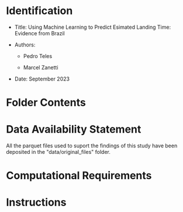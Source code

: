 # Identification

* Title: Using Machine Learning to Predict Esimated Landing Time: Evidence from Brazil

* Authors:

    * Pedro Teles

    * Marcel Zanetti

* Date: September 2023

# Folder Contents

# Data Availability Statement

All the parquet files used to suport the findings of this study have been deposited in the "data/original_files" folder.

# Computational Requirements

# Instructions
